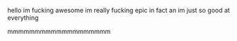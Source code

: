 hello im fucking awesome 
im really fucking epic in fact
an im just so good at everything

mmmmmmmmmmmmmmmmmmm
